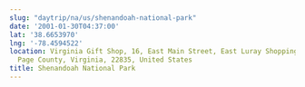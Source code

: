 ```yaml
---
slug: "daytrip/na/us/shenandoah-national-park"
date: '2001-01-30T04:37:00'
lat: '38.6653970'
lng: '-78.4594522'
location: Virginia Gift Shop, 16, East Main Street, East Luray Shopping Center, Luray,
  Page County, Virginia, 22835, United States
title: Shenandoah National Park
---
```



